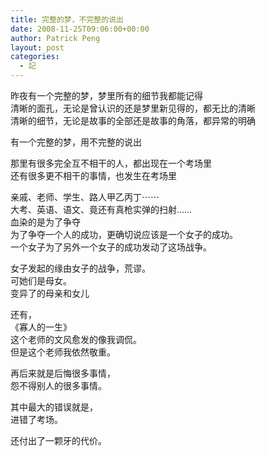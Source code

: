 ```yaml
---
title: 完整的梦，不完整的说出
date: 2008-11-25T09:06:00+00:00
author: Patrick Peng
layout: post
categories:
  - 記
---
```

昨夜有一个完整的梦，梦里所有的细节我都能记得  
清晰的面孔，无论是曾认识的还是梦里新见得的，都无比的清晰  
清晰的细节，无论是故事的全部还是故事的角落，都异常的明确

有一个完整的梦，用不完整的说出

那里有很多完全互不相干的人，都出现在一个考场里  
还有很多更不相干的事情，也发生在考场里

亲戚、老师、学生、路人甲乙丙丁⋯⋯  
大考、英语、语文、竟还有真枪实弹的扫射……  
血染的是为了争夺  
为了争夺一个人的成功，更确切说应该是一个女子的成功。  
一个女子为了另外一个女子的成功发动了这场战争。

女子发起的缘由女子的战争，荒谬。  
可她们是母女。  
变异了的母亲和女儿

还有，  
《寡人的一生》  
这个老师的文风愈发的像我调侃。  
但是这个老师我依然敬重。

再后来就是后悔很多事情，  
怨不得别人的很多事情。

其中最大的错误就是，  
进错了考场。

还付出了一颗牙的代价。